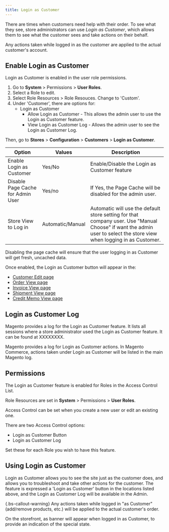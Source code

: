 ```yaml
---
title: Login as Customer
---
```


There are times when customers need help with their order. To see what they see, store administrators can use _Login as Customer_, which allows them to see what the customer sees and take actions on their behalf.

Any actions taken while logged in as the customer are applied to the actual customer's account.

## Enable Login as Customer

Login as Customer is enabled in the user role permissions.

1. Go to **System** > Permissions > **User Roles**.
1. Select a Role to edit.
1. Select Role Resources > Role Resouces. Change to 'Custom'.
1. Under 'Customer', there are options for:
   *  Login as Customer
      *  Allow Login as Customer - This allows the admin user to use the Login as Customer feature.
      *  View Login as Customer Log - Allows the admin user to see the Login as Customer Log.

Then, go to **Stores** > **Configuration** > **Customers** > **Login as Customer**.

| Option | Values | Description |
|-- | -- | -- |
| Enable Login as Customer | Yes/No | Enable/Disable the Login as Customer feature |
| Disable Page Cache for Admin User | Yes/no | If Yes, the Page Cache will be disabled for the admin user. |
| Store View to Log in | Automatic/Manual | Automatic will use the default store setting for that company user. Use "Manual Choose" if want the admin user to select the store view when logging in as Customer. |

Disabling the page cache will ensure that the user logging in as Customer will get fresh, uncached data.

Once enabled, the Login as Customer button will appear in the:

*  [Customer Edit page](https://docs.magento.com/m2/ce/user_guide/customers/customer-account-update.html)
*  [Order View page](https://docs.magento.com/m2/ce/user_guide/sales/order-processing.html#view-an-order)
*  [Invoice View page](https://docs.magento.com/m2/ce/user_guide/sales/invoice-create.html)
*  [Shipment View page](https://docs.magento.com/m2/ce/user_guide/sales/shipments-create.html)
*  [Credit Memo View page](https://docs.magento.com/m2/ce/user_guide/sales/credit-memo-create.html)

## Login as Customer Log

Magento provides a log for the Login as Customer feature. It lists all sessions where a store administrator used the Login as Customer feature. It can be found at XXXXXXXX.

<!-- Enterprise Edition -->

Magento provides a log for Login as Customer actions. In Magento Commerce, actions taken under Login as Customer will be listed in the main Magento log.

<!-- /Enterprise Edition -->

## Permissions

The Login as Customer feature is enabled for Roles in the Access Control List.

Role Resources are set in **System** > Permissions > **User Roles**.

Access Control can be set when you create a new user or edit an existing one.

There are two Access Control options:

*  Login as Customer Button
*  Login as Customer Log

Set these for each Role you wish to have this feature.

## Using Login as Customer

Login as Customer allows you to see the site just as the customer does, and allows you to troubleshoot and take other actions for the customer. The feature is expressed a 'Login as Customer' button in the locations listed above, and the Login as Customer Log will be available in the Admin.

{.bs-callout-warning}
Any actions taken while logged in "as Customer" (add/remove products, etc.) will be applied to the actual customer's order.

On the storefront, as banner will appear when logged in as Customer, to provide an indication of the special state.
